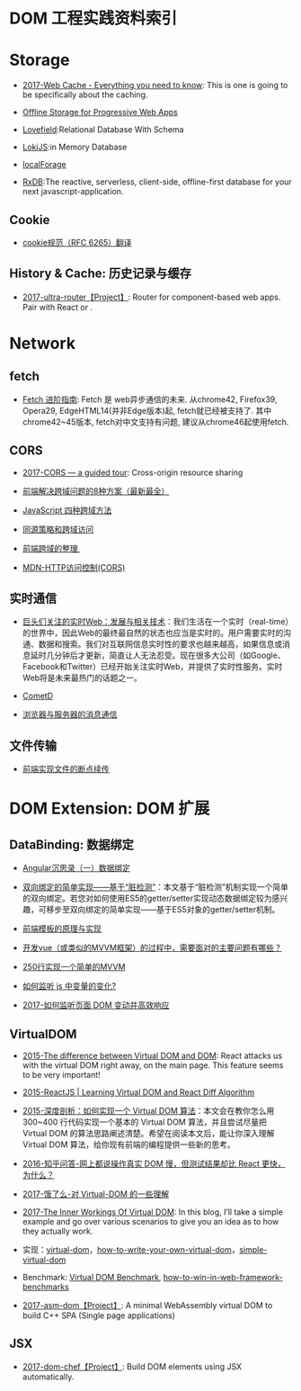 


# DOM 工程实践资料索引

# Storage



- [2017-Web Cache - Everything you need to know](http://kamranahmed.info/blog/2017/03/14/quick-guide-to-http-caching/?rd=1): This is one is going to be specifically about the caching.

- [Offline Storage for Progressive Web Apps](https://medium.com/dev-channel/offline-storage-for-progressive-web-apps-70d52695513c#.19w8r1c4o)
 

- [Lovefield](https://google.github.io/lovefield/):Relational Database With Schema


- [LokiJS](https://github.com/techfort/LokiJS):in Memory Database



- [localForage](https://github.com/localForage/localForage)



- [RxDB](https://github.com/pubkey/rxdb):The reactive, serverless, client-side, offline-first database for your next javascript-application.




## Cookie

- [cookie规范（RFC 6265）翻译](https://github.com/renaesop/blog/issues/4)



## History & Cache: 历史记录与缓存


- [2017-ultra-router【Project】](https://github.com/gt3/ultra-router): Router for component-based web apps. Pair with React or <BYOF />.


# Network






## fetch



- [Fetch 进阶指南](http://louiszhai.github.io/2016/11/02/fetch/): Fetch 是 web异步通信的未来. 从chrome42, Firefox39, Opera29, EdgeHTML14(并非Edge版本)起, fetch就已经被支持了. 其中chrome42~45版本, fetch对中文支持有问题, 建议从chrome46起使用fetch.


## CORS



- [2017-CORS — a guided tour](https://parg.co/bOF): Cross-origin resource sharing

- [前端解决跨域问题的8种方案（最新最全）](http://www.tuicool.com/articles/ENZbEvi)

- [JavaScript 四种跨域方法](http://segmentfault.com/a/1190000003642057?utm_source=tuicool)

- [同源策略和跨域访问](http://blog.csdn.net/shimiso/article/details/21830313)

- [前端跨域的整理 ](http://qiutc.me/post/cross-domain-collections.html?utm_source=tuicool&utm_medium=referral)

- [MDN-HTTP访问控制(CORS)](https://parg.co/UGw)

## 实时通信



- [巨头们关注的实时Web：发展与相关技术](https://parg.co/UGB)：我们生活在一个实时（real-time）的世界中，因此Web的最终最自然的状态也应当是实时的。用户需要实时的沟通、数据和搜索。我们对互联网信息实时性的要求也越来越高，如果信息或消息延时几分钟后才更新，简直让人无法忍受。现在很多大公司（如Google、Facebook和Twitter）已经开始关注实时Web，并提供了实时性服务。实时Web将是未来最热门的话题之一。


- [CometD](https://github.com/cometd/cometd)


- [浏览器与服务器的消息通信](http://blog.brucefeng.info/post/brower-server-msg)
## 文件传输




- [前端实现文件的断点续传](http://www.tuicool.com/articles/neUzAbB)





# DOM Extension: DOM 扩展


## DataBinding: 数据绑定



- [Angular沉思录（一）数据绑定](https://github.com/xufei/blog/issues/10)

- [双向绑定的简单实现——基于“脏检测”](https://parg.co/bOW)：本文基于“脏检测”机制实现一个简单的双向绑定。若您对如何使用ES5的getter/setter实现动态数据绑定较为感兴趣，可移步至双向绑定的简单实现——基于ES5对象的getter/setter机制。

- [前端模板的原理与实现](http://www.tuicool.com/articles/Q73Ubym)

- [开发vue（或类似的MVVM框架）的过程中，需要面对的主要问题有哪些？](https://www.zhihu.com/question/53176471/answer/134004234)

- [250行实现一个简单的MVVM](https://zhuanlan.zhihu.com/p/24475845)


- [如何监听 js 中变量的变化?](https://www.zhihu.com/question/44724640)

- [2017-如何监听页面 DOM 变动并高效响应](https://hijiangtao.github.io/2017/08/03/How-to-Manipulate-DOM-Effectively/)


## VirtualDOM



- [2015-The difference between Virtual DOM and DOM](http://reactkungfu.com/2015/10/the-difference-between-virtual-dom-and-dom/): React attacks us with the virtual DOM right away, on the main page. This feature seems to be very important!

- [2015-ReactJS | Learning Virtual DOM and React Diff Algorithm](http://www.oyecode.com/2015/09/reactjs-learning-virtual-dom-and-react.html)

- [2015-深度剖析：如何实现一个 Virtual DOM 算法](https://github.com/livoras/blog/issues/13)：本文会在教你怎么用 300~400 行代码实现一个基本的 Virtual DOM 算法，并且尝试尽量把 Virtual DOM 的算法思路阐述清楚。希望在阅读本文后，能让你深入理解 Virtual DOM 算法，给你现有前端的编程提供一些新的思考。


- [2016-知乎问答-网上都说操作真实 DOM 慢，但测试结果却比 React 更快，为什么？](https://www.zhihu.com/question/31809713/answer/53544875)

- [2017-饿了么-对 Virtual-DOM 的一些理解](https://zhuanlan.zhihu.com/p/25630842)

- [2017-The Inner Workings Of Virtual DOM](https://medium.com/@rajaraodv/the-inner-workings-of-virtual-dom-666ee7ad47cf#.or5425hja): In this blog, I’ll take a simple example and go over various scenarios to give you an idea as to how they actually work.
- 实现：[virtual-dom](https://github.com/Matt-Esch/virtual-dom)，[how-to-write-your-own-virtual-dom](https://medium.com/@deathmood/how-to-write-your-own-virtual-dom-ee74acc13060#.59fqwanqa)，[simple-virtual-dom](https://github.com/livoras/simple-virtual-dom)

- Benchmark: [Virtual DOM Benchmark](http://vdom-benchmark.github.io/vdom-benchmark/), [how-to-win-in-web-framework-benchmarks](https://medium.com/@localvoid/how-to-win-in-web-framework-benchmarks-8bc31af76ce7#.h3nedvhr5)

- [2017-asm-dom【Project】](https://github.com/mbasso/asm-dom/blob/master/README.md): A minimal WebAssembly virtual DOM to build C++ SPA (Single page applications)


## JSX

- [2017-dom-chef【Project】](https://github.com/vadimdemedes/dom-chef): Build DOM elements using JSX automatically.


